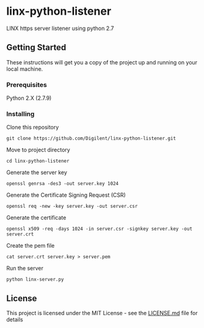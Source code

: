 # linx-python-listener

LINX https server listener using python 2.7

## Getting Started

These instructions will get you a copy of the project up and running on your local machine.

### Prerequisites

Python 2.X (2.7.9)

### Installing

Clone this repository

```
git clone https://github.com/Digilent/linx-python-listener.git
```

Move to project directory

```
cd linx-python-listener
```

Generate the server key

```
openssl genrsa -des3 -out server.key 1024
```

Generate the Certificate Signing Request (CSR)

```
openssl req -new -key server.key -out server.csr
```

Generate the certificate

```
openssl x509 -req -days 1024 -in server.csr -signkey server.key -out server.crt
```

Create the pem file

```
cat server.crt server.key > server.pem
```

Run the server

```
python linx-server.py
```

## License

This project is licensed under the MIT License - see the [LICENSE.md](LICENSE.md) file for details